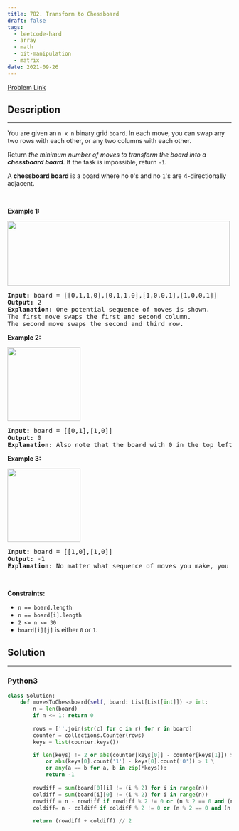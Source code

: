 ```yaml
---
title: 782. Transform to Chessboard
draft: false
tags: 
  - leetcode-hard
  - array
  - math
  - bit-manipulation
  - matrix
date: 2021-09-26
---
```


[Problem Link](https://leetcode.com/problems/transform-to-chessboard/)

## Description

---
<p>You are given an <code>n x n</code> binary grid <code>board</code>. In each move, you can swap any two rows with each other, or any two columns with each other.</p>

<p>Return <em>the minimum number of moves to transform the board into a <strong>chessboard board</strong></em>. If the task is impossible, return <code>-1</code>.</p>

<p>A <strong>chessboard board</strong> is a board where no <code>0</code>&#39;s and no <code>1</code>&#39;s are 4-directionally adjacent.</p>

<p>&nbsp;</p>
<p><strong class="example">Example 1:</strong></p>
<img alt="" src="https://assets.leetcode.com/uploads/2021/06/29/chessboard1-grid.jpg" style="width: 500px; height: 145px;" />
<pre>
<strong>Input:</strong> board = [[0,1,1,0],[0,1,1,0],[1,0,0,1],[1,0,0,1]]
<strong>Output:</strong> 2
<strong>Explanation:</strong> One potential sequence of moves is shown.
The first move swaps the first and second column.
The second move swaps the second and third row.
</pre>

<p><strong class="example">Example 2:</strong></p>
<img alt="" src="https://assets.leetcode.com/uploads/2021/06/29/chessboard2-grid.jpg" style="width: 164px; height: 165px;" />
<pre>
<strong>Input:</strong> board = [[0,1],[1,0]]
<strong>Output:</strong> 0
<strong>Explanation:</strong> Also note that the board with 0 in the top left corner, is also a valid chessboard.
</pre>

<p><strong class="example">Example 3:</strong></p>
<img alt="" src="https://assets.leetcode.com/uploads/2021/06/29/chessboard3-grid.jpg" style="width: 164px; height: 165px;" />
<pre>
<strong>Input:</strong> board = [[1,0],[1,0]]
<strong>Output:</strong> -1
<strong>Explanation:</strong> No matter what sequence of moves you make, you cannot end with a valid chessboard.
</pre>

<p>&nbsp;</p>
<p><strong>Constraints:</strong></p>

<ul>
	<li><code>n == board.length</code></li>
	<li><code>n == board[i].length</code></li>
	<li><code>2 &lt;= n &lt;= 30</code></li>
	<li><code>board[i][j]</code> is either&nbsp;<code>0</code> or <code>1</code>.</li>
</ul>


## Solution

---
### Python3
``` py title='transform-to-chessboard'
class Solution:
    def movesToChessboard(self, board: List[List[int]]) -> int:
        n = len(board)
        if n <= 1: return 0
        
        rows = [''.join(str(c) for c in r) for r in board]
        counter = collections.Counter(rows)
        keys = list(counter.keys())

        if len(keys) != 2 or abs(counter[keys[0]] - counter[keys[1]]) > 1 \
            or abs(keys[0].count('1') - keys[0].count('0')) > 1 \
            or any(a == b for a, b in zip(*keys)):
            return -1
        
        rowdiff = sum(board[0][i] != (i % 2) for i in range(n))
        coldiff = sum(board[i][0] != (i % 2) for i in range(n))
        rowdiff = n - rowdiff if rowdiff % 2 != 0 or (n % 2 == 0 and (n - rowdiff) < rowdiff) else rowdiff
        coldiff= n - coldiff if coldiff % 2 != 0 or (n % 2 == 0 and (n - coldiff) < coldiff) else coldiff
        
        return (rowdiff + coldiff) // 2
```


